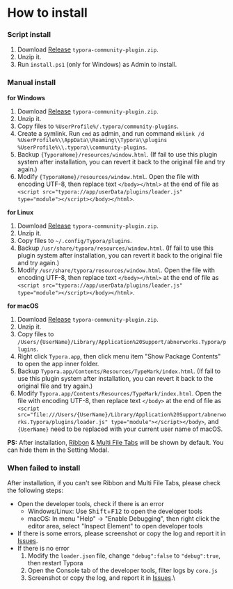 # How to install



### Script install

1. Download [Release][release] `typora-community-plugin.zip`.
2. Unzip it.
3. Run `install.ps1` (only for Windows) as Admin to install.



### Manual install

**for Windows**

1. Download [Release][release] `typora-community-plugin.zip`.
2. Unzip it.
3. Copy files to `%UserProfile%/.typora/community-plugins`.
4. Create a symlink. Run `cmd` as admin, and run command `mklink /d %UserProfile%\\AppData\\Roaming\\Typora\\plugins %UserProfile%\\.typora\\community-plugins`.
5. Backup `{TyporaHome}/resources/window.html`. (If fail to use this plugin system after installation, you can revert it back to the original file and try again.)
6. Modify `{TyporaHome}/resources/window.html`. Open the file with encoding UTF-8, then replace text `</body></html>` at the end of file as `<script src="typora://app/userData/plugins/loader.js" type="module"></script></body></html>`.



**for Linux**

1. Download [Release][release] `typora-community-plugin.zip`.
2. Unzip it.
3. Copy files to `~/.config/Typora/plugins`.
4. Backup `/usr/share/typora/resources/window.html`. (If fail to use this plugin system after installation, you can revert it back to the original file and try again.)
5. Modify `/usr/share/typora/resources/window.html`. Open the file with encoding UTF-8, then replace text `</body></html>` at the end of file as `<script src="typora://app/userData/plugins/loader.js" type="module"></script></body></html>`.



**for macOS**

1. Download [Release][release] `typora-community-plugin.zip`.
2. Unzip it.
3. Copy files to `/Users/{UserName}/Library/Application%20Support/abnerworks.Typora/plugins`.
4. Right click `Typora.app`, then click menu item "Show Package Contents" to open the app inner folder.
5. Backup `Typora.app/Contents/Resources/TypeMark/index.html`. (If fail to use this plugin system after installation, you can revert it back to the original file and try again.)
6. Modify `Typora.app/Contents/Resources/TypeMark/index.html`. Open the file with encoding UTF-8, then replace text `</body>` at the end of file as `<script src="file:///Users/{UserName}/Library/Application%20Support/abnerworks.Typora/plugins/loader.js" type="module"></script></body>`, and `{UserName}` need to be replaced with your current user name of macOS.



**PS:** After installation, [Ribbon](./3-ribbon.md) & [Multi File Tabs](./3-file-tabs.md) will be shown by default. You can hide them in the Setting Modal.



### When failed to install

After installation, if you can't see Ribbon and Multi File Tabs, please check the following steps:

- Open the developer tools, check if there is an error
  - Windows/Linux: Use <kbd>Shift</kbd>+<kbd>F12</kbd> to open the developer tools
  - macOS: In menu "Help" → "Enable Debugging", then right click the editor area, select "Inspect Element" to open developer tools
- If there is some errors, please screenshot or copy the log and report it in [Issues][issues].
- If there is no error
  1. Modify the `loader.json` file, change `"debug":false` to `"debug":true`, then restart Typora
  2. Open the Console tab of the developer tools, filter logs by `core.js`
  3. Screenshot or copy the log, and report it in [Issues][issues].\



[issues]: https://github.com/typora-community-plugin/typora-community-plugin/issues
[release]: https://github.com/typora-community-plugin/typora-community-plugin/releases
